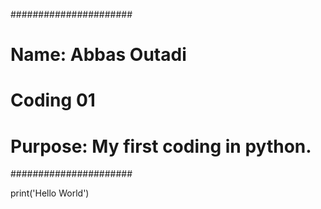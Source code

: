 ######################
# Name: Abbas Outadi
# Coding 01
# Purpose: My first coding in python.
######################

print('Hello World')

